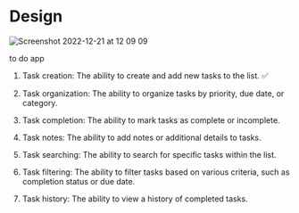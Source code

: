 # Design

![Screenshot 2022-12-21 at 12 09 09](https://user-images.githubusercontent.com/78358597/208902069-40d75d66-7bc6-4d2f-b3dd-130cbb42caa6.png)




to do app

1. Task creation: The ability to create and add new tasks to the list. ✅

2. Task organization: The ability to organize tasks by priority, due date, or category. 

3. Task completion: The ability to mark tasks as complete or incomplete.

4. Task notes: The ability to add notes or additional details to tasks.

5. Task searching: The ability to search for specific tasks within the list.

6. Task filtering: The ability to filter tasks based on various criteria, such as completion status or due date.

7. Task history: The ability to view a history of completed tasks.

